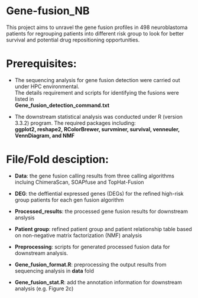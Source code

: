 # Gene-fusion_NB
This project aims to unravel the gene fusion profiles in 498 neuroblastoma patients for regrouping patients into different risk group to look for better survival and potential drug repositioning opportunities.
# Prerequisites:
- The sequencing analysis for gene fusion detection were carried out under HPC environmental.<br/>
The details requirement and scripts for identifying the fusions were listed in <br/>
**Gene_fusion_detection_command.txt** 

- The downstream statistical analysis was conducted under R (version 3.3.2) program. 
The required packages including: <br/>
**ggplot2, reshape2, RColorBrewer, survminer, survival, venneuler, VennDiagram, and NMF**

# File/Fold desciption: 
- **Data**: the gene fusion calling results from three calling algorithms incluing ChimeraScan, SOAPfuse and TopHat-Fusion
- **DEG**: the deffiential expressed genes (DEGs) for the refined high-risk group patients for each gen fusion algorithm
- **Processed_results**: the processed gene fusion results for downstream anslysis
- **Patient group**: refined patient group and patient relationship table based on non-negative matrix factorization (NMF) analysis

- **Preprocessing**: scripts for generated processed fusion data for downstream analysis.<br/>
 - **Gene_fusion_format.R**: preprocessing the output results from sequencing analysis in **data** fold
 - **Gene_fusion_stat.R**: add the annotation information for downstream analysis (e.g. Figure 2c)

